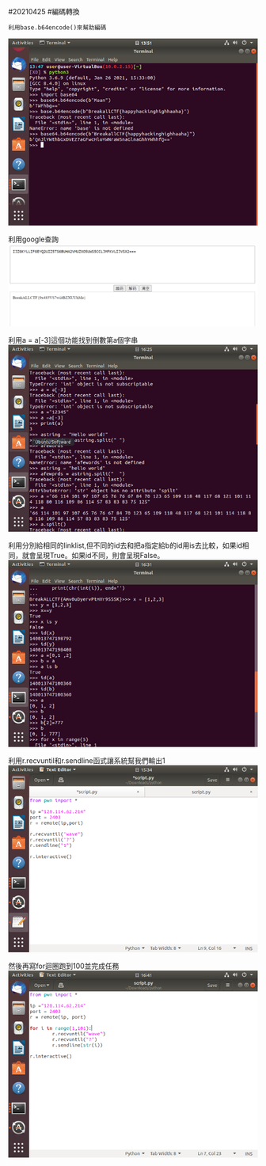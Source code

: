 #20210425
#編碼轉換
```python
利用base.b64encode()來幫助編碼
```
![](https://github.com/eason0802/python20210425/blob/main/177581471_170510651604869_3155092321060278138_n%20(1).png)

利用google查詢
![](https://github.com/eason0802/python20210425/blob/main/%E8%9E%A2%E5%B9%95%E6%93%B7%E5%8F%96%E7%95%AB%E9%9D%A2%202021-04-25%20171949.png)

利用a = a[-3]這個功能找到倒數第a個字串
![](https://github.com/eason0802/python20210425/blob/main/176098798_313426263531245_3058503104582763259_n.png)

利用分別給相同的linklist,但不同的id去和把a指定給b的id用is去比較，如果id相同，就會呈現True。如果id不同，則會呈現False。
![](https://github.com/eason0802/python20210425/blob/main/178072193_162147252552800_7752945067274588018_n.png)

利用r.recvuntil和r.sendline函式讓系統幫我們輸出1
![](https://github.com/eason0802/python20210425/blob/main/176398582_938202926954020_7018330896970487726_n.png)

然後再寫for迴圈跑到100並完成任務
![](https://github.com/eason0802/python20210425/blob/main/175944076_130802942395886_7789451464214510430_n.png)
